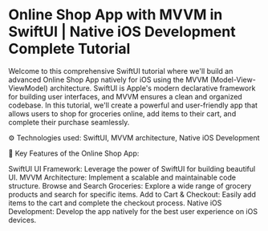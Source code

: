 # Online  Shop App with MVVM in SwiftUI | Native iOS Development Complete Tutorial

 

Welcome to this comprehensive SwiftUI tutorial where we'll build an advanced Online   Shop App natively for iOS using the MVVM (Model-View-ViewModel) architecture. SwiftUI is Apple's modern declarative framework for building user interfaces, and MVVM ensures a clean and organized codebase. In this tutorial, we'll create a powerful and user-friendly app that allows users to shop for groceries online, add items to their cart, and complete their purchase seamlessly.

⚙️ Technologies used: SwiftUI, MVVM architecture, Native iOS Development

🚀 Key Features of the Online   Shop App:

SwiftUI UI Framework: Leverage the power of SwiftUI for building beautiful UI.
MVVM Architecture: Implement a scalable and maintainable code structure.
Browse and Search Groceries: Explore a wide range of grocery products and search for specific items.
Add to Cart & Checkout: Easily add items to the cart and complete the checkout process.
Native iOS Development: Develop the app natively for the best user experience on iOS devices.
